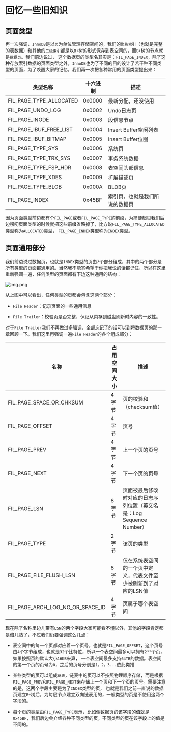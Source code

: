# 回忆一些旧知识

## 页面类型

再一次强调，`InnoDB`是以`页`为单位管理存储空间的，我们的`聚簇索引`（也就是完整的表数据）和其他的`二级索引`都是以`B+`树的形式保存到表空间的，而`B+`树的节点就是`数据页`。我们前边说过，
这个数据页的类型名其实是：`FIL_PAGE_INDEX`，除了这种存放索引数据的页面类型之外，`InnoDB`也为了不同的目的设计了若干种不同类型的页面，为了唤醒大家的记忆，我们再一次把各种常用的页面类型提出来：

| 类型名称	| 十六进制	| 描述 |
| --- | --- | --- |
| FIL_PAGE_TYPE_ALLOCATED	| 0x0000	| 最新分配，还没使用 |
| FIL_PAGE_UNDO_LOG	| 0x0002	| Undo日志页 |
| FIL_PAGE_INODE	| 0x0003	| 段信息节点 |
| FIL_PAGE_IBUF_FREE_LIST	| 0x0004	| Insert Buffer空闲列表 |
| FIL_PAGE_IBUF_BITMAP	| 0x0005	| Insert Buffer位图 |
| FIL_PAGE_TYPE_SYS	| 0x0006	| 系统页 |
| FIL_PAGE_TYPE_TRX_SYS	| 0x0007	| 事务系统数据 |
| FIL_PAGE_TYPE_FSP_HDR	| 0x0008	| 表空间头部信息 |
| FIL_PAGE_TYPE_XDES	| 0x0009	| 扩展描述页 |
| FIL_PAGE_TYPE_BLOB	| 0x000A	| BLOB页 |
| FIL_PAGE_INDEX	| 0x45BF	| 索引页，也就是我们所说的数据页 |

因为页面类型前边都有个`FIL_PAGE`或者`FIL_PAGE_TYPE`的前缀，为简便起见我们后边唠叨页面类型的时候就把这些前缀省略掉了，比方说`FIL_PAGE_TYPE_ALLOCATED`类型称为`ALLOCATED`类型，
`FIL_PAGE_INDEX`类型称为`INDEX`类型。

## 页面通用部分

我们前边说过数据页，也就是`INDEX`类型的页由7个部分组成，其中的两个部分是所有类型的页面都通用的。当然我不能寄希望于你把我说的话都记住，所以在这里重新强调一遍，任何类型的页面都有下边这种通用的结构：

![img.png](/数据库/MySQL/InnoDB的表空间/img.png)

从上图中可以看出，任何类型的页都会包含这两个部分：

* `File Header`：记录页面的一些通用信息

* `File Trailer`：校验页是否完整，保证从内存到磁盘刷新时内容的一致性。

对于`File Trailer`我们不再做过多强调，全部忘记了的话可以到将数据页的那一章回顾一下。我们这里再强调一遍`File Header`的各个组成部分：

| 名称	| 占用空间大小	| 描述 |
| --- | --- | --- |
| FIL_PAGE_SPACE_OR_CHKSUM	| 4字节	| 页的校验和（checksum值） |
| FIL_PAGE_OFFSET	| 4字节	| 页号 |
| FIL_PAGE_PREV	| 4字节	| 上一个页的页号 |
| FIL_PAGE_NEXT	| 4字节	| 下一个页的页号 |
| FIL_PAGE_LSN	| 8字节	| 页面被最后修改时对应的日志序列位置（英文名是：Log Sequence Number）|
| FIL_PAGE_TYPE	| 2字节	| 该页的类型 |
| FIL_PAGE_FILE_FLUSH_LSN	| 8字节	| 仅在系统表空间的一个页中定义，代表文件至少被刷新到了对应的LSN值 |
| FIL_PAGE_ARCH_LOG_NO_OR_SPACE_ID	| 4字节	| 页属于哪个表空间 |

现在除了名称里边儿带有`LSN`的两个字段大家可能看不懂以外，其他的字段肯定都是倍儿熟了，不过我们仍要强调这么几点：

* 表空间中的每一个页都对应着一个页号，也就是`FIL_PAGE_OFFSET`，这个页号由`4`个字节组成，也就是`32`个比特位，所以一个表空间最多可以拥有`2³²`个页，如果按照页的默认大小`16KB`来算，
一个表空间最多支持`64TB`的数据。表空间的第一个页的页号为`0`，之后的页号分别是`1，2，3...`依此类推

* 某些类型的页可以组成`链表`，链表中的页可以不按照物理顺序存储，而是根据`FIL_PAGE_PREV`和`FIL_PAGE_NEXT`来存储上一个页和下一个页的页号。需要注意的是，这两个字段主要是为了`INDEX`类型的页，
也就是我们之前一直说的数据页建立`B+`树后，为每层节点建立双向链表用的，一般类型的页是不使用这两个字段的。

* 每个页的类型由`FIL_PAGE_TYPE`表示，比如像数据页的该字段的值就是`0x45BF`，我们后边会介绍各种不同类型的页，不同类型的页在该字段上的值是不同的。



